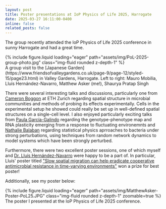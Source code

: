 ```yaml
---
layout: post
title: Poster presentations at IoP Physics of Life 2025, Harrogate
date: 2025-03-27 16:11:00-0400
inline: false
related_posts: false
---
```


The group recently attended the IoP Physics of Life 2025 conference in sunny Harrogate and had a great time.

<div class="row mt-3">
    <div class="col-sm mt-3 mt-md-0">
        {% include figure.liquid loading="eager" path="assets/img/PoL-2025-group-photo.jpg" class="img-fluid rounded z-depth-1" %}
    </div>
</div>
<div class="caption">
    A group visit to the [Japanese Garden](https://www.friendsofvalleygardens.co.uk/page-9/page-12/styled-15/page23.html) in Valley Gardens, Harrogate.
    Left to right: Mauro Mobilia, Lluís Hernández-Navarro, Matthew Asker (me!), Shaurya Pratap Singh
</div>

There were several interesting talks and discussions, particularly one from [Cameron Boggon](https://ch.linkedin.com/in/cameron-boggon-3a0007164) at ETH Zurich regarding spatial structure in microbial communities and methods of probing its effects experimentally. Cells in the experimental setup he showed could really be set up in well-defined spatial structures on a single-cell level. I also enjoyed particularly exciting talks from [Paula García-Galindo](https://scholar.google.com/citations?user=XOfzl6wAAAAJ&hl=en) regarding the genotype-phenotype map and RNA plasticity emerging from a response to fluctuating environemnts and [Nathalie Balaban](https://scholar.google.com/citations?user=NcV19fEAAAAJ&hl=en) regarding statistical physics aprroaches to bacteria under strong perturbations, using techniques from random network dynamics to model systems which have been strongly perturbed.

Furthermore, there were two excellent poster sessions, one of which myself and [Dr. Lluís Hernández-Navarro](https://scholar.google.es/citations?user=MTPKujEAAAAJ&hl=en) were happy to be a part of. In particular, Lluís' poster titled ["Slow spatial migration can help eradicate cooperative antimicrobial resistance in time-varying environments"](https://drive.google.com/file/d/1iuc8wyc_M25fqd5qmYmTOOhWXKrnW64E/view?usp=drive_link) won a prize for best poster!

Additionally, see my poster below:

<div class="row mt-3">
    <div class="col-sm mt-3 mt-md-0">
        {% include figure.liquid loading="eager" path="assets/img/MatthewAsker-Poster-PoL25.JPG" class="img-fluid rounded z-depth-1" zoomable=true %}
    </div>
</div>
<div class="caption">
    The poster I presented at the IoP Physics of Life 2025 conference.
</div>
